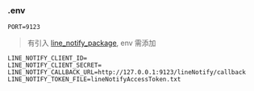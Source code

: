 ### .env
```
PORT=9123
```
>有引入 [line_notify_package](https://github.com/q90016200/line_notify_package), env 需添加
```
LINE_NOTIFY_CLIENT_ID=
LINE_NOTIFY_CLIENT_SECRET=
LINE_NOTIFY_CALLBACK_URL=http://127.0.0.1:9123/lineNotify/callback
LINE_NOTIFY_TOKEN_FILE=lineNotifyAccessToken.txt
```

